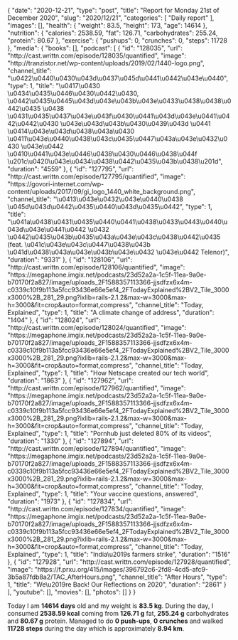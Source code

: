{
    "date": "2020-12-21",
    "type": "post",
    "title": "Report for Monday 21st of December 2020",
    "slug": "2020\/12\/21",
    "categories": [
        "Daily report"
    ],
    "images": [],
    "health": {
        "weight": 83.5,
        "height": 173,
        "age": 14614
    },
    "nutrition": {
        "calories": 2538.59,
        "fat": 126.71,
        "carbohydrates": 255.24,
        "protein": 80.67
    },
    "exercise": {
        "pushups": 0,
        "crunches": 0,
        "steps": 11728
    },
    "media": {
        "books": [],
        "podcast": [
            {
                "id": "128035",
                "url": "http:\/\/cast.writtn.com\/episode\/128035\/quantified",
                "image": "http:\/\/tranzistor.net\/wp-content\/uploads\/2019\/02\/1440-logo.png",
                "channel_title": "\u0422\u0440\u0430\u043d\u0437\u045d\u0441\u0442\u043e\u0440",
                "type": 1,
                "title": "\u0417\u0430 \u0434\u0435\u0446\u0430\u0442\u0430, \u0442\u0435\u0445\u043d\u043e\u043b\u043e\u0433\u0438\u0438\u0442\u0435 \u0438 \u0431\u0435\u0437\u043e\u043f\u0430\u0441\u043d\u043e\u0441\u0442\u0442\u0430 \u043e\u043d\u043b\u0430\u0439\u043d \u0441 \u0414\u043e\u043d\u0438\u043a\u0430 \u0411\u043e\u0440\u0438\u043c\u0435\u0447\u043a\u043e\u0432\u0430 \u043e\u0442 \u0410\u0441\u043e\u0446\u0438\u0430\u0446\u0438\u044f \u201c\u0420\u043e\u0434\u0438\u0442\u0435\u043b\u0438\u201d",
                "duration": "4559"
            },
            {
                "id": "127795",
                "url": "http:\/\/cast.writtn.com\/episode\/127795\/quantified",
                "image": "https:\/\/govori-internet.com\/wp-content\/uploads\/2017\/09\/gi_logo_1440_white_background.png",
                "channel_title": "\u0413\u043e\u0432\u043e\u0440\u0438 \u045d\u043d\u0442\u0435\u0440\u043d\u0435\u0442",
                "type": 1,
                "title": "\u041a\u0438\u0431\u0435\u0440\u0441\u0438\u0433\u0443\u0440\u043d\u043e\u0441\u0442 \u0432 \u0442\u0435\u043b\u0435\u043a\u043e\u043c\u0438\u0442\u0435 (feat. \u041c\u043e\u043c\u0447\u0438\u043b \u041d\u0438\u043a\u043e\u043b\u043e\u0432 \u043e\u0442 Telenor)",
                "duration": "9331"
            },
            {
                "id": "128106",
                "url": "http:\/\/cast.writtn.com\/episode\/128106\/quantified",
                "image": "https:\/\/megaphone.imgix.net\/podcasts\/23d52a2a-1c5f-11ea-9a0e-b70170f2a827\/image\/uploads_2F1588357113366-jjsdfzx6x4m-c0339c10f9b113a5fcc93436e66e5ef4_2FTodayExplained%2BV2_Tile_3000x3000%2B_281_29.png?ixlib=rails-2.1.2&max-w=3000&max-h=3000&fit=crop&auto=format,compress",
                "channel_title": "Today, Explained",
                "type": 1,
                "title": "A climate change of address",
                "duration": "1404"
            },
            {
                "id": "128024",
                "url": "http:\/\/cast.writtn.com\/episode\/128024\/quantified",
                "image": "https:\/\/megaphone.imgix.net\/podcasts\/23d52a2a-1c5f-11ea-9a0e-b70170f2a827\/image\/uploads_2F1588357113366-jjsdfzx6x4m-c0339c10f9b113a5fcc93436e66e5ef4_2FTodayExplained%2BV2_Tile_3000x3000%2B_281_29.png?ixlib=rails-2.1.2&max-w=3000&max-h=3000&fit=crop&auto=format,compress",
                "channel_title": "Today, Explained",
                "type": 1,
                "title": "How Netscape created our tech world",
                "duration": "1863"
            },
            {
                "id": "127962",
                "url": "http:\/\/cast.writtn.com\/episode\/127962\/quantified",
                "image": "https:\/\/megaphone.imgix.net\/podcasts\/23d52a2a-1c5f-11ea-9a0e-b70170f2a827\/image\/uploads_2F1588357113366-jjsdfzx6x4m-c0339c10f9b113a5fcc93436e66e5ef4_2FTodayExplained%2BV2_Tile_3000x3000%2B_281_29.png?ixlib=rails-2.1.2&max-w=3000&max-h=3000&fit=crop&auto=format,compress",
                "channel_title": "Today, Explained",
                "type": 1,
                "title": "Pornhub just deleted 80% of its videos",
                "duration": "1330"
            },
            {
                "id": "127894",
                "url": "http:\/\/cast.writtn.com\/episode\/127894\/quantified",
                "image": "https:\/\/megaphone.imgix.net\/podcasts\/23d52a2a-1c5f-11ea-9a0e-b70170f2a827\/image\/uploads_2F1588357113366-jjsdfzx6x4m-c0339c10f9b113a5fcc93436e66e5ef4_2FTodayExplained%2BV2_Tile_3000x3000%2B_281_29.png?ixlib=rails-2.1.2&max-w=3000&max-h=3000&fit=crop&auto=format,compress",
                "channel_title": "Today, Explained",
                "type": 1,
                "title": "Your vaccine questions, answered",
                "duration": "1973"
            },
            {
                "id": "127834",
                "url": "http:\/\/cast.writtn.com\/episode\/127834\/quantified",
                "image": "https:\/\/megaphone.imgix.net\/podcasts\/23d52a2a-1c5f-11ea-9a0e-b70170f2a827\/image\/uploads_2F1588357113366-jjsdfzx6x4m-c0339c10f9b113a5fcc93436e66e5ef4_2FTodayExplained%2BV2_Tile_3000x3000%2B_281_29.png?ixlib=rails-2.1.2&max-w=3000&max-h=3000&fit=crop&auto=format,compress",
                "channel_title": "Today, Explained",
                "type": 1,
                "title": "India\u2019s farmers strike",
                "duration": "1516"
            },
            {
                "id": "127928",
                "url": "http:\/\/cast.writtn.com\/episode\/127928\/quantified",
                "image": "https:\/\/f.prxu.org\/415\/images\/396792c6-2fd8-4cd5-afc9-3b5a87fdb8a2\/TAC_AfterHours.png",
                "channel_title": "After Hours",
                "type": 1,
                "title": "We\u2019re Back! Our Reflections on 2020",
                "duration": "2861"
            }
        ],
        "youtube": [],
        "movies": [],
        "photos": []
    }
}

Today I am <strong>14614 days</strong> old and my weight is <strong>83.5 kg</strong>. During the day, I consumed <strong>2538.59 kcal</strong> coming from <strong>126.71 g</strong> fat, <strong>255.24 g</strong> carbohydrates and <strong>80.67 g</strong> protein. Managed to do <strong>0 push-ups</strong>, <strong>0 crunches</strong> and walked <strong>11728 steps</strong> during the day which is approximately <strong>8.94 km</strong>.